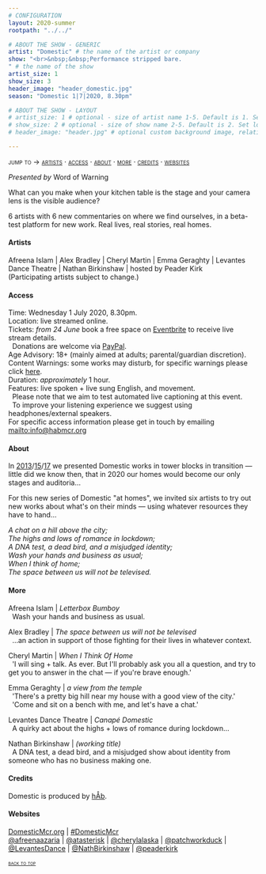 ```yaml
---
# CONFIGURATION
layout: 2020-summer
rootpath: "../../"

# ABOUT THE SHOW - GENERIC
artist: "Domestic" # the name of the artist or company
show: "<br>&nbsp;&nbsp;Performance stripped bare.
" # the name of the show
artist_size: 1
show_size: 3
header_image: "header_domestic.jpg"  
season: "Domestic 1|7|2020, 8.30pm"

# ABOUT THE SHOW - LAYOUT
# artist_size: 1 # optional - size of artist name 1-5. Default is 1. Set longer names to lower values
# show_size: 2 # optional - size of show name 2-5. Default is 2. Set longer names to lower values
# header_image: "header.jpg" # optional custom background image, relative to current page

---
```

<span style='font-variant: small-caps'>jump to → [artists](/current/2020-domestic/#artists) · [access](/current/2020-domestic/#access) · [about](/current/2020-domestic/#about) · [more](/current/2020-domestic/#more) · [credits](/current/2020-domestic/#credits) · [websites](/current/2020-domestic/#websites)</span>        
        
*Presented by* Word of Warning        
         
What can you make when your kitchen table is the stage and your camera lens is the visible audience?        
          
6 artists with 6 new commentaries on where we find ourselves, in a beta-test platform for new work. Real lives, real stories, real homes.         
         
#### Artists        
Afreena Islam | Alex Bradley | Cheryl Martin | Emma Geraghty | Levantes Dance Theatre | Nathan Birkinshaw | hosted by Peader Kirk<br>(Participating artists subject to change.)        
      
#### Access            
Time: Wednesday 1 July 2020, 8.30pm.<br>Location: live streamed online.<br>Tickets: *from 24 June* book a free space on <a href="http://warnmcr.eventbrite.com" target="_blank">Eventbrite</a> to receive live stream details.<br>&nbsp;&nbsp;Donations are welcome via <a href="http://www.paypal.me/warnmcr" target="_blank">PayPal</a>.<br>Age Advisory: 18+ (mainly aimed at adults; parental/guardian discretion).<br>Content Warnings: some works may disturb, for specific warnings please click [here](/warnings).<br>Duration: *approximately* 1 hour.<br>Features: live spoken + live sung English, and movement.<br>&nbsp;&nbsp;Please note that we aim to test automated live captioning at this event.<br>&nbsp;&nbsp;To improve your listening experience we suggest using headphones/external speakers.<br>For specific access information please get in touch by emailing <mailto:info@habmcr.org>         
          
#### About         
In [2013](/archive/2013-domestic)/[15](/archive/2015-domestic)/[17](/archive/2017-autumnwinter/pritchard) we presented Domestic works in tower blocks in transition — little did we know then, that in 2020 our homes would become our only stages and auditoria…        
        
For this new series of Domestic "at homes", we invited six artists to try out new works about what's on their minds — using whatever resources they have to hand…         
        
*A chat on a hill above the city;<br>The highs and lows of romance in lockdown;<br>A DNA test, a dead bird, and a misjudged identity;<br>Wash your hands and business as usual;<br>When I think of home;<br>The space between us will not be televised.*           
          
#### More         
Afreena Islam | *Letterbox Bumboy*       
&nbsp;&nbsp;Wash your hands and business as usual.        
        
Alex Bradley | *The space between us will not be televised*       
&nbsp;&nbsp;…an action in support of those fighting for their lives in whatever context.        
        
Cheryl Martin | *When I Think Of Home*                  
&nbsp;&nbsp;'I will sing + talk. As ever. But I'll probably ask you all a question, and try to get you to answer in the chat — if you're brave enough.'        

Emma Geraghty | *a view from the temple*           
&nbsp;&nbsp;'There's a pretty big hill near my house with a good view of the city.'<br>&nbsp;&nbsp;'Come and sit on a bench with me, and let's have a chat.'        
         
Levantes Dance Theatre | *Canapé Domestic*        
&nbsp;&nbsp;A quirky act about the highs + lows of romance during lockdown…        
        
Nathan Birkinshaw | *(working title)*         
&nbsp;&nbsp;A DNA test, a dead bird, and a misjudged show about identity from someone who has no business making one.         
         
#### Credits          
Domestic is produced by [hÅb](/hab).         
         
#### Websites         
<a href="http://domesticmcr.org" target="_blank">DomesticMcr.org</a> | <a href="http://twitter.com/hashtag/DomesticMcr" target="_blank">#DomesticMcr</a><br><a href="http://twitter.com/afreenaazaria" target="_blank">@afreenaazaria</a> | <a href="http://twitter.com/atasterisk" target="_blank">@atasterisk</a> | <a href="http://twitter.com/cherylalaska" target="_blank">@cherylalaska</a> | <a href="http://twitter.com/patchworkduck" target="_blank">@patchworkduck</a> | <a href="http://twitter.com/LevantesDance" target="_blank">@LevantesDance</a> | <a href="http://twitter.com/NathBirkinshaw" target="_blank">@NathBirkinshaw</a> | <a href="http://twitter.com/peaderkirk" target="_blank">@peaderkirk</a>        
        
<small><span style='font-variant: small-caps'>[back to top](/current/2020-domestic)</span></small>
